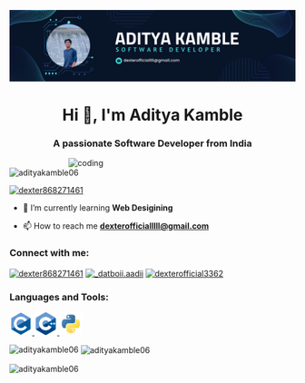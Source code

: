 ![logo](https://github.com/AdityaKamble06/AdityaKamble06/blob/main/Github%20Banner.png)
<h1 align="center">Hi 👋, I'm Aditya Kamble</h1>
<h3 align="center">A passionate Software Developer from India</h3>
<img align="right" alt="coding" width="400" src="https://camo.githubusercontent.com/19db51af5f90f1b152bc0b9078f5fe97053955be5074f03f17019c70345bdcdb/68747470733a2f2f6d69726f2e6d656469756d2e636f6d2f6d61782f313336302f302a37513379765349765f7430696f4a2d5a2e676966 ">

<p align="left"> <img src="https://komarev.com/ghpvc/?username=adityakamble06&label=Profile%20views&color=0e75b6&style=flat" alt="adityakamble06" /> </p>

<p align="left"> <a href="https://twitter.com/dexter868271461" target="blank"><img src="https://img.shields.io/twitter/follow/dexter868271461?logo=twitter&style=for-the-badge" alt="dexter868271461" /></a> </p>

- 🌱 I’m currently learning **Web Desigining**

- 📫 How to reach me **dexterofficialllll@gmail.com**

<h3 align="left">Connect with me:</h3>
<p align="left">
<a href="https://twitter.com/dexter868271461" target="blank"><img align="center" src="https://raw.githubusercontent.com/rahuldkjain/github-profile-readme-generator/master/src/images/icons/Social/twitter.svg" alt="dexter868271461" height="30" width="40" /></a>
<a href="https://instagram.com/_datboii.aadii" target="blank"><img align="center" src="https://raw.githubusercontent.com/rahuldkjain/github-profile-readme-generator/master/src/images/icons/Social/instagram.svg" alt="_datboii.aadii" height="30" width="40" /></a>
<a href="https://discord.gg/dexterofficial3362" target="blank"><img align="center" src="https://raw.githubusercontent.com/rahuldkjain/github-profile-readme-generator/master/src/images/icons/Social/discord.svg" alt="dexterofficial3362" height="30" width="40" /></a>
</p>

<h3 align="left">Languages and Tools:</h3>
<p align="left"> <a href="https://www.cprogramming.com/" target="_blank" rel="noreferrer"> <img src="https://raw.githubusercontent.com/devicons/devicon/master/icons/c/c-original.svg" alt="c" width="40" height="40"/> </a> <a href="https://www.w3schools.com/cpp/" target="_blank" rel="noreferrer"> <img src="https://raw.githubusercontent.com/devicons/devicon/master/icons/cplusplus/cplusplus-original.svg" alt="cplusplus" width="40" height="40"/> </a> <a href="https://www.python.org" target="_blank" rel="noreferrer"> <img src="https://raw.githubusercontent.com/devicons/devicon/master/icons/python/python-original.svg" alt="python" width="40" height="40"/> </a> </p>

<p><img align="left" src="https://github-readme-stats.vercel.app/api/top-langs?username=adityakamble06&show_icons=true&locale=en&layout=compact" alt="adityakamble06" /></p>

<p>&nbsp;<img align="center" src="https://github-readme-stats.vercel.app/api?username=adityakamble06&show_icons=true&locale=en" alt="adityakamble06" /></p>

<p><img align="center" src="https://github-readme-streak-stats.herokuapp.com/?user=adityakamble06&" alt="adityakamble06" /></p>
